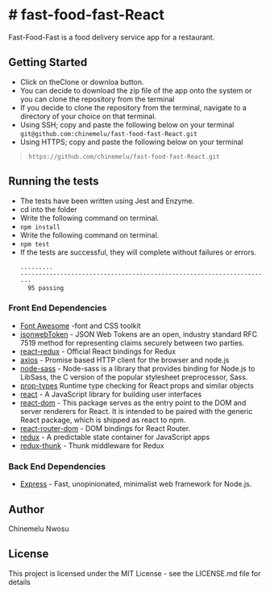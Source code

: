 # # fast-food-fast-React
Fast-Food-Fast​ is a food delivery service app for a restaurant.

## Getting Started
* Click on theClone or downloa button.
* You can decide to download the zip file of the app onto the system or you can clone the repository from the terminal
* If you decide to clone the repository from the terminal, navigate to a directory of your choice on that terminal.
* Using SSH; copy and paste the following below on your terminal
```git@github.com:chinemelu/fast-food-fast-React.git```
* Using HTTPS; copy and paste the following below on your terminal
>```https://github.com/chinemelu/fast-food-fast-React.git```

## Running the tests
* The tests have been written using Jest and Enzyme.
* cd into the folder
*  Write the following command on terminal.
* ```npm install```
* Write the following command on terminal.
* ```npm test```
* If the tests are successful, they will complete without failures or errors.
  ```
  .........
  ----------------------------------------------------------------------
    95 passing
  ```

### Front End Dependencies
* [Font Awesome](http://fontawesome.io/) -font and CSS toolkit
* [jsonwebToken](https://jwt.io/) - JSON Web Tokens are an open, industry standard RFC 7519 method for representing claims securely between two parties.
* [react-redux](https://react-redux.js.org) - Official React bindings for Redux
* [axios](https://github.com/axios/axios) - Promise based HTTP client for the browser and node.js
* [node-sass](https://www.npmjs.com/package/node-sass) - Node-sass is a library that provides binding for Node.js to LibSass, the C version of the popular stylesheet preprocessor, Sass.    
* [prop-types](https://www.npmjs.com/package/prop-types) Runtime type checking for React props and similar objects
* [react](https://reactjs.org/) - A JavaScript library for building user interfaces
* [react-dom](https://www.npmjs.com/package/react-dom) - This package serves as the entry point to the DOM and server renderers for React. It is intended to be paired with the generic React package, which is shipped as react to npm.
* [react-router-dom](https://www.npmjs.com/package/react-router-dom) - DOM bindings for React Router.
* [redux](https://redux.js.org/) - A predictable state container for JavaScript apps
* [redux-thunk](https://github.com/reduxjs/redux-thunk) - Thunk middleware for Redux

### Back End Dependencies
* [Express](https://expressjs.com/) - Fast, unopinionated, minimalist web framework for Node.js.

## Author
Chinemelu Nwosu

## License
This project is licensed under the MIT License - see the LICENSE.md file for details
